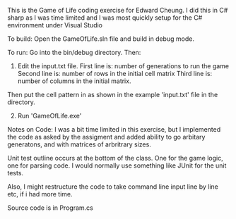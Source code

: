 This is the Game of Life coding exercise for Edward Cheung. I did this in C# sharp as I was time limited and I was most quickly setup for the C# environment under Visual Studio

To build:
Open the GameOfLife.sln file and build in debug mode.

To run:
Go into the bin/debug directory. Then:

1. Edit the input.txt file.
First line is: number of generations to run the game
Second line is: number of rows in the initial cell matrix
Third line is: number of columns in the initial matrix.

Then put the cell pattern in as shown in the example 'input.txt' file in the directory.

2. Run 'GameOfLife.exe'

Notes on Code:
I was a bit time limited in this exercise, but I implemented the code as asked by the assigment
and added ability to go arbitary generatons, and with matrices of arbritrary sizes.

Unit test outline occurs at the bottom of the class. One for the game logic, one for parsing code.
I would normally use something like JUnit for the unit tests.

Also, I might restructure the code to take command line input line by line etc, if i had more time.

Source code is in Program.cs